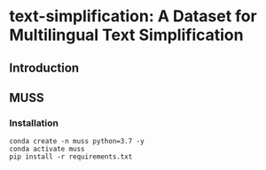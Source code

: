 # text-simplification: A Dataset for Multilingual Text Simplification

## Introduction


## MUSS
### Installation

```
conda create -n muss python=3.7 -y
conda activate muss
pip install -r requirements.txt
```



